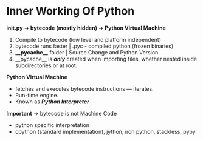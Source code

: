 # Inner Working Of Python

**init.py → bytecode (mostly hidden) → Python Virtual Machine**

1. Compile to bytecode (low level and platform independent)
2. bytecode runs faster | .pyc - compiled python (frozen binaries)
3. **\_\_pycache\_\_** folder | Source Change and Python Version
4. \_\_pycache\_\_ is ***only*** created when importing files, whether nested inside subdirectories or at root.


**Python Virtual Machine**
- fetches and executes bytecode instructions — iterates.
- Run-time engine.
- Known as ***Python Interpreter***

**Important** -> bytecode is not Machine Code
- python specific interpretation
- cpython (standard implementation), jython, iron python, stackless, pypy
